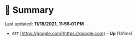 # 📖 Summary
Last updated: **11/18/2021, 11:58:01 PM**

- `GET` [https://google.com](https://google.com) - **Up** (141ms)
